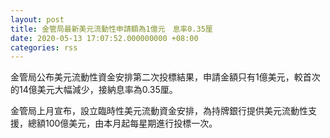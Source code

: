 ```yaml
---
layout: post
title: 金管局最新美元流動性申請額為1億元　息率0.35厘
date: 2020-05-13 17:07:52.000000000 +08:00
categories: rss
---
```


金管局公布美元流動性資金安排第二次投標結果，申請金額只有1億美元，較首次的14億美元大幅減少，接納息率為0.35厘。

金管局上月宣布，設立臨時性美元流動資金安排，為持牌銀行提供美元流動性支援，總額100億美元，由本月起每星期進行投標一次。
